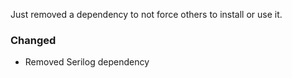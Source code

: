 Just removed a dependency to not force others to install or use it.

### Changed
* Removed Serilog dependency
